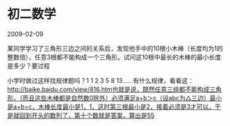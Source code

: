 # 初二数学
2009-02-09


某同学学习了三角形三边之间的关系后，发现他手中的10根小木棒（长度均为1的整数倍），任意3根都不能构成一个三角形。试问这10根中最长的木棒的最小长度是多少？要过程


小学时做过这样找规律题吗？1 1 2 3 5 8 13……有什么规律，看看这：http://baike.baidu.com/view/816.htm也就是说，既然任意三组都不能构成三角形，（而且这些木棒都是自然数0除外）必须满足a+b＞c（设abc为△三边）最小是a+b=c，木棒长度最小是1，1，这时第三根最小是2，接着必须是3才可以，于是就回到开头的数列了，第十个数就是答案，算出是55
